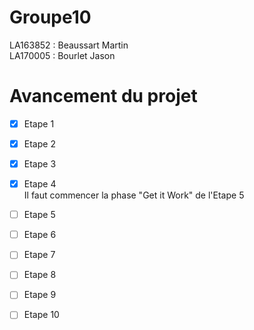 # Groupe10

LA163852 : Beaussart Martin  
LA170005 : Bourlet Jason



# Avancement du projet

-[X] Etape 1  
-[X] Etape 2  
-[X] Etape 3  
-[x] Etape 4  
Il faut commencer la phase "Get it Work" de l'Etape 5
-[ ] Etape 5  
-[ ] Etape 6  
-[ ] Etape 7  
-[ ] Etape 8  
-[ ] Etape 9  
-[ ] Etape 10  






